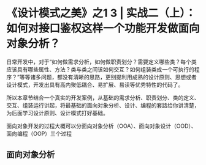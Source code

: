# 《设计模式之美》之1 3 | 实战二（上）：如何对接口鉴权这样一个功能开发做面向对象分析？

日常开发中，对于“如何做需求分析，如何做职责划分？需要定义哪些类？每个类应该具有哪些属性、方法？类与类之间该如何交互？如何组装类成一个可执行的程序？”等等诸多问题，都没有清晰的思路，更别提利用成熟的设计原则、思想或者设计模式，开发出具有高内聚低耦合、易扩展、易读等优秀特性的代码了。

所以本章节结合一个真实的开发案例，从基础的需求分析、职责划分、类的定义、交互、组装运行讲起，将最基础的面向对象分析、设计、编程的套路给你讲清楚，为后面学习设计原则、设计模式打好基础。

面向对象开发的过程大概可以分面向对象分析（OOA）、面向对象设计（OOD）、面向编程（OOP）三个过程

## 面向对象分析
